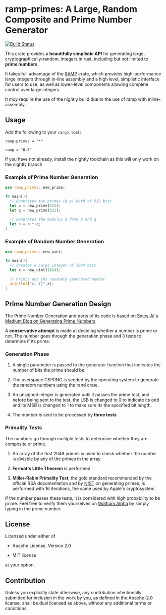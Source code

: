 # ramp-primes: A Large, Random Composite and Prime Number Generator

[![Build Status](https://travis-ci.org/0xSilene/ramp-primes.svg?branch=master)](https://travis-ci.org/0xSilene/ramp-primes)

This crate provides a **beautifully simplistic API** for generating large, cryptographically-random, integers in rust, including but not limited to **prime numbers**.

It takes full advantage of the [RAMP](https://crates.io/crates/ramp) crate, which provides high-performance large integers through in-line assembly and a high level, simplistic interface for users to use, as well as lower-level components allowing complete control over large integers.

It *may* require the use of the nightly build due to the use of ramp with inline-assembly.

## Usage

Add the following to your `cargo.toml`:

`ramp-primes = "*"`

`ramp = "0.5"`

If you have not already, install the nightly toolchain as this will only work on the nightly branch.

### Example of Prime Number Generation

```rust
use ramp_primes::new_prime;

fn main(){
  // Generates two primes (p,q) both of 512 bits
  let p = new_prime(512);
  let q = new_prime(512);
  
  // Generates the modulus n from p and q
  let n = p * q;
}
```

### Example of Random Number Generation

```rust
use ramp_primes::new_uint;

fn main(){
  // Creates a Large Integer of 1024 bits
  let x = new_uint(1024);
  
  // Prints out the randomly generated number
  println!("x: {}",x);
}
```

## Prime Number Generation Design

The Prime Number Generation and parts of its code is based on [Snips-AI's Medium Blog on Generating Prime Numbers](https://medium.com/snips-ai/prime-number-generation-2a02f28508ff).

A **conservative attempt** is made at deciding whether a number is prime or not. The number goes through the generation phase and 3 tests to determine if its prime:

### Generation Phase

1. A single parameter is passed to the generator function that indicates the number of bits the prime should be.

2. The userspace CSPRNG is seeded by the operating system to generate the random numbers using the rand crate.

3. An unsigned integer is generated until it passes the prime test, and before being sent to the test, the LSB is changed to 0 to indicate its odd and its MSB is changed to 1 to make sure its the specified bit length.

4. The number is sent to be processed by **three tests**

### Primality Tests

The numbers go through multiple tests to determine whether they are composite or prime.

1. An array of the first 2048 primes is used to check whether the number is divisble by any of the primes in the array.

2. **Fermat's Little Theorem** is performed

3. **Miller-Rabin Primality Test**, the gold standard recommended by the official RSA documentation and by [NIST](https://nvlpubs.nist.gov/nistpubs/FIPS/NIST.FIPS.186-4.pdf) on generating primes, is performed with 16 iterations, the same used by Apple's cryptosystem.

If the number passes these tests, it is considered with high probability to be prime. Feel free to verify them yourselves on [Wolfram Alpha](https://www.wolframalpha.com/) by simply typing in the prime number.

## License

Licensed under either of

* Apache License, Version 2.0

* MIT license

at your option.

## Contribution

Unless you explicitly state otherwise, any contribution intentionally submitted for inclusion in the work by you, as defined in the Apache-2.0 license, shall be dual licensed as above, without any additional terms or conditions.
